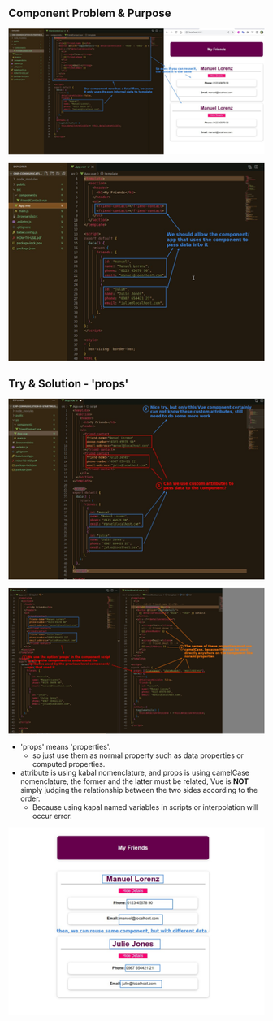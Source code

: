 ## **Component Problem & Purpose**

![Alt problem](pic/03.jpg)

![Alt purpose](pic/04.jpg)

## **Try & Solution - 'props'**

![Alt try](pic/05.jpg)

![Alt props option](pic/06.jpg)

- 'props' means 'properties'.
  - so just use them as normal property such as data properties or computed properties.
- attribute is using kabal nomenclature, and props is using camelCase nomenclature, the former and the latter must be related, Vue is **NOT** simply judging the relationship between the two sides according to the order.
  - Because using kapal named variables in scripts or interpolation will occur error.

![Alt result](pic/07.jpg)
